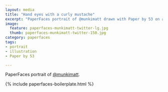 ```yaml
---
layout: media
title: "Hand eyes with a curly mustache"
excerpt: "PaperFaces portrait of @munkimatt drawn with Paper by 53 on an iPad."
image: 
  feature: paperfaces-munkimatt-twitter-lg.jpg
  thumb: paperfaces-munkimatt-twitter-150.jpg
category: paperfaces
tags: 
- portrait
- illustration
- Paper by 53

---
```


PaperFaces portrait of [@munkimatt](http://twitter.com/munkimatt).

{% include paperfaces-boilerplate.html %}